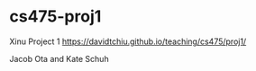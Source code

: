 # cs475-proj1

Xinu Project 1
https://davidtchiu.github.io/teaching/cs475/proj1/

Jacob Ota and Kate Schuh
